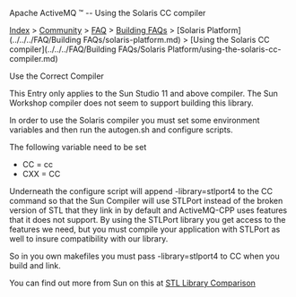 Apache ActiveMQ ™ -- Using the Solaris CC compiler 

[Index](index.html) > [Community](../../../community.md) > [FAQ](../../../faq.md) > [Building FAQs](../../../FAQ/building-faqs.md) > [Solaris Platform](../../../FAQ/Building FAQs/solaris-platform.md) > [Using the Solaris CC compiler](../../../FAQ/Building FAQs/Solaris Platform/using-the-solaris-cc-compiler.md)

Use the Correct Compiler

This Entry only applies to the Sun Studio 11 and above compiler. The Sun Workshop compiler does not seem to support building this library.

In order to use the Solaris compiler you must set some environment variables and then run the autogen.sh and configure scripts.

The following variable need to be set

*   CC = cc
*   CXX = CC

Underneath the configure script will append -library=stlport4 to the CC command so that the Sun Compiler will use STLPort instead of the broken version of STL that they link in by default and ActiveMQ-CPP uses features that it does not support. By using the STLPort library you get access to the features we need, but you must compile your application with STLPort as well to insure compatibility with our library.

So in you own makefiles you must pass -library=stlport4 to CC when you build and link.

You can find out more from Sun on this at [STL Library Comparison](http://www.oracle.com/technetwork/server-storage/solaris/cmp-stlport-libcstd-142559.html)

